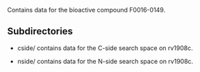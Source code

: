 Contains data for the bioactive compound F0016-0149.

## Subdirectories

- cside/ contains data for the C-side search space on rv1908c.

- nside/ contains data for the N-side search space on rv1908c.

